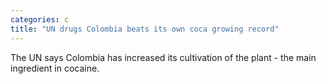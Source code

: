 ```yaml
---
categories: c
title: "UN drugs Colombia beats its own coca growing record"
---
```

The UN says Colombia has increased its cultivation of the plant - the main ingredient in cocaine.